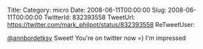 Title: 
Category: micro
Date: 2008-06-11T00:00:00
Slug: 2008-06-11T00:00:00
TwitterId: 832393558
TweetUrl: https://twitter.com/mark_philpot/status/832393558
ReTweetUser: 

[@annbordetksy](https://twitter.com/annbordetksy) Sweet!  You're on twitter now =)  I'm impressed
